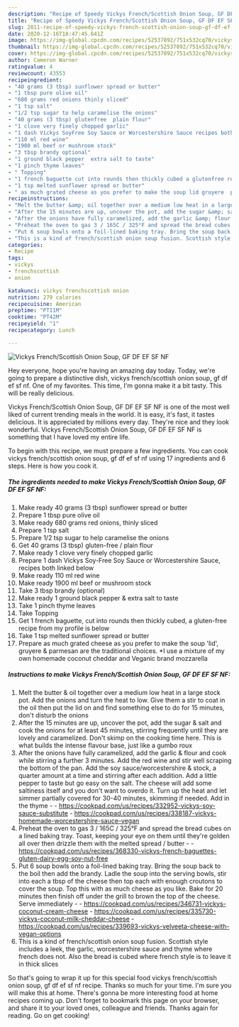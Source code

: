 ```yaml
---
description: "Recipe of Speedy Vickys French/Scottish Onion Soup, GF DF EF SF NF"
title: "Recipe of Speedy Vickys French/Scottish Onion Soup, GF DF EF SF NF"
slug: 2811-recipe-of-speedy-vickys-french-scottish-onion-soup-gf-df-ef-sf-nf
date: 2020-12-16T18:47:45.641Z
image: https://img-global.cpcdn.com/recipes/52537892/751x532cq70/vickys-frenchscottish-onion-soup-gf-df-ef-sf-nf-recipe-main-photo.jpg
thumbnail: https://img-global.cpcdn.com/recipes/52537892/751x532cq70/vickys-frenchscottish-onion-soup-gf-df-ef-sf-nf-recipe-main-photo.jpg
cover: https://img-global.cpcdn.com/recipes/52537892/751x532cq70/vickys-frenchscottish-onion-soup-gf-df-ef-sf-nf-recipe-main-photo.jpg
author: Cameron Warner
ratingvalue: 4
reviewcount: 43553
recipeingredient:
- "40 grams (3 tbsp) sunflower spread or butter"
- "1 tbsp pure olive oil"
- "680 grams red onions thinly sliced"
- "1 tsp salt"
- "1/2 tsp sugar to help caramelise the onions"
- "40 grams (3 tbsp) glutenfree  plain flour"
- "1 clove very finely chopped garlic"
- "1 dash Vickys SoyFree Soy Sauce or Worcestershire Sauce recipes both linked below"
- "110 ml red wine"
- "1900 ml beef or mushroom stock"
- "3 tbsp brandy optional"
- "1 ground black pepper  extra salt to taste"
- "1 pinch thyme leaves"
- " Topping"
- "1 french baguette cut into rounds then thickly cubed a glutenfree recipe from my profile is below"
- "1 tsp melted sunflower spread or butter"
- " as much grated cheese as you prefer to make the soup lid gruyere  parmesan are the traditional choices I use a mixture of my own homemade coconut cheddar and Veganic brand mozzarella"
recipeinstructions:
- "Melt the butter &amp; oil together over a medium low heat in a large stock pot. Add the onions and turn the heat to low. Give them a stir to coat in the oil then put the lid on and find something else to do for 15 minutes, don&#39;t disturb the onions"
- "After the 15 minutes are up, uncover the pot, add the sugar &amp; salt and cook the onions for at least 45 minutes, stirring frequently until they are lovely and caramelized. Don&#39;t skimp on the cooking time here. This is what builds the intense flavour base, just like a gumbo roux"
- "After the onions have fully caramelized, add the garlic &amp; flour and cook while stirring a further 3 minutes. Add the red wine and stir well scraping the bottom of the pan. Add the soy sauce/worcestershire &amp; stock, a quarter amount at a time and stirring after each addition. Add a little pepper to taste but go easy on the salt. The cheese will add some saltiness itself and you don&#39;t want to overdo it. Turn up the heat and let simmer partially covered for 30-40 minutes, skimming if needed. Add in the thyme  https://cookpad.com/us/recipes/332952-vickys-soy-sauce-substitute https://cookpad.com/us/recipes/338187-vickys-homemade-worcestershire-sauce-vegan"
- "Preheat the oven to gas 3 / 165C / 325°F and spread the bread cubes on a lined baking tray. Toast, keeping your eye on them until they&#39;re golden all over then drizzle them with the melted spread / butter  https://cookpad.com/us/recipes/368330-vickys-french-baguettes-gluten-dairy-egg-soy-nut-free"
- "Put 6 soup bowls onto a foil-lined baking tray. Bring the soup back to the boil then add the brandy. Ladle the soup into the serving bowls, stir into each a tbsp of the cheese then top each with enough croutons to cover the soup. Top this with as much cheese as you like. Bake for 20 minutes then finish off under the grill to brown the top of the cheese. Serve immediately  https://cookpad.com/us/recipes/346731-vickys-coconut-cream-cheese https://cookpad.com/us/recipes/335730-vickys-coconut-milk-cheddar-cheese https://cookpad.com/us/recipes/339693-vickys-velveeta-cheese-with-vegan-options"
- "This is a kind of french/scottish onion soup fusion. Scottish style includes a leek, the garlic, worcestershire sauce and thyme where french does not. Also the bread is cubed where french style is to leave it in thick slices"
categories:
- Recipe
tags:
- vickys
- frenchscottish
- onion

katakunci: vickys frenchscottish onion 
nutrition: 279 calories
recipecuisine: American
preptime: "PT11M"
cooktime: "PT42M"
recipeyield: "1"
recipecategory: Lunch

---
```



![Vickys French/Scottish Onion Soup, GF DF EF SF NF](https://img-global.cpcdn.com/recipes/52537892/751x532cq70/vickys-frenchscottish-onion-soup-gf-df-ef-sf-nf-recipe-main-photo.jpg)

Hey everyone, hope you're having an amazing day today. Today, we're going to prepare a distinctive dish, vickys french/scottish onion soup, gf df ef sf nf. One of my favorites. This time, I'm gonna make it a bit tasty. This will be really delicious.

Vickys French/Scottish Onion Soup, GF DF EF SF NF is one of the most well liked of current trending meals in the world. It is easy, it's fast, it tastes delicious. It is appreciated by millions every day. They're nice and they look wonderful. Vickys French/Scottish Onion Soup, GF DF EF SF NF is something that I have loved my entire life.




To begin with this recipe, we must prepare a few ingredients. You can cook vickys french/scottish onion soup, gf df ef sf nf using 17 ingredients and 6 steps. Here is how you cook it.

<!--inarticleads1-->

##### The ingredients needed to make Vickys French/Scottish Onion Soup, GF DF EF SF NF:

1. Make ready 40 grams (3 tbsp) sunflower spread or butter
1. Prepare 1 tbsp pure olive oil
1. Make ready 680 grams red onions, thinly sliced
1. Prepare 1 tsp salt
1. Prepare 1/2 tsp sugar to help caramelise the onions
1. Get 40 grams (3 tbsp) gluten-free / plain flour
1. Make ready 1 clove very finely chopped garlic
1. Prepare 1 dash Vickys Soy-Free Soy Sauce or Worcestershire Sauce, recipes both linked below
1. Make ready 110 ml red wine
1. Make ready 1900 ml beef or mushroom stock
1. Take 3 tbsp brandy (optional)
1. Make ready 1 ground black pepper &amp; extra salt to taste
1. Take 1 pinch thyme leaves
1. Take  Topping
1. Get 1 french baguette, cut into rounds then thickly cubed, a gluten-free recipe from my profile is below
1. Take 1 tsp melted sunflower spread or butter
1. Prepare  as much grated cheese as you prefer to make the soup &#39;lid&#39;, gruyere &amp; parmesan are the traditional choices. *I use a mixture of my own homemade coconut cheddar and Veganic brand mozzarella




<!--inarticleads2-->

##### Instructions to make Vickys French/Scottish Onion Soup, GF DF EF SF NF:

1. Melt the butter &amp; oil together over a medium low heat in a large stock pot. Add the onions and turn the heat to low. Give them a stir to coat in the oil then put the lid on and find something else to do for 15 minutes, don&#39;t disturb the onions
1. After the 15 minutes are up, uncover the pot, add the sugar &amp; salt and cook the onions for at least 45 minutes, stirring frequently until they are lovely and caramelized. Don&#39;t skimp on the cooking time here. This is what builds the intense flavour base, just like a gumbo roux
1. After the onions have fully caramelized, add the garlic &amp; flour and cook while stirring a further 3 minutes. Add the red wine and stir well scraping the bottom of the pan. Add the soy sauce/worcestershire &amp; stock, a quarter amount at a time and stirring after each addition. Add a little pepper to taste but go easy on the salt. The cheese will add some saltiness itself and you don&#39;t want to overdo it. Turn up the heat and let simmer partially covered for 30-40 minutes, skimming if needed. Add in the thyme -  - https://cookpad.com/us/recipes/332952-vickys-soy-sauce-substitute - https://cookpad.com/us/recipes/338187-vickys-homemade-worcestershire-sauce-vegan
1. Preheat the oven to gas 3 / 165C / 325°F and spread the bread cubes on a lined baking tray. Toast, keeping your eye on them until they&#39;re golden all over then drizzle them with the melted spread / butter -  - https://cookpad.com/us/recipes/368330-vickys-french-baguettes-gluten-dairy-egg-soy-nut-free
1. Put 6 soup bowls onto a foil-lined baking tray. Bring the soup back to the boil then add the brandy. Ladle the soup into the serving bowls, stir into each a tbsp of the cheese then top each with enough croutons to cover the soup. Top this with as much cheese as you like. Bake for 20 minutes then finish off under the grill to brown the top of the cheese. Serve immediately -  - https://cookpad.com/us/recipes/346731-vickys-coconut-cream-cheese - https://cookpad.com/us/recipes/335730-vickys-coconut-milk-cheddar-cheese - https://cookpad.com/us/recipes/339693-vickys-velveeta-cheese-with-vegan-options
1. This is a kind of french/scottish onion soup fusion. Scottish style includes a leek, the garlic, worcestershire sauce and thyme where french does not. Also the bread is cubed where french style is to leave it in thick slices




So that's going to wrap it up for this special food vickys french/scottish onion soup, gf df ef sf nf recipe. Thanks so much for your time. I'm sure you will make this at home. There's gonna be more interesting food at home recipes coming up. Don't forget to bookmark this page on your browser, and share it to your loved ones, colleague and friends. Thanks again for reading. Go on get cooking!
